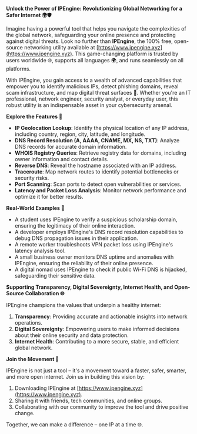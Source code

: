 **Unlock the Power of IPEngine: Revolutionizing Global Networking for a Safer Internet 🌍🛡️**

Imagine having a powerful tool that helps you navigate the complexities of the global network, safeguarding your online presence and protecting against digital threats. Look no further than **IPEngine**, the 100% free, open-source networking utility available at [https://www.ipengine.xyz](https://www.ipengine.xyz). This game-changing platform is trusted by users worldwide 🌐, supports all languages 🌍, and runs seamlessly on all platforms.

With IPEngine, you gain access to a wealth of advanced capabilities that empower you to identify malicious IPs, detect phishing domains, reveal scam infrastructure, and map digital threat surfaces 🔀. Whether you're an IT professional, network engineer, security analyst, or everyday user, this robust utility is an indispensable asset in your cybersecurity arsenal.

**Explore the Features 🚀**

*   **IP Geolocation Lookup**: Identify the physical location of any IP address, including country, region, city, latitude, and longitude.
*   **DNS Record Resolution (A, AAAA, CNAME, MX, NS, TXT)**: Analyze DNS records for accurate domain information.
*   **WHOIS Registry Queries**: Retrieve registry data for domains, including owner information and contact details.
*   **Reverse DNS**: Reveal the hostname associated with an IP address.
*   **Traceroute**: Map network routes to identify potential bottlenecks or security risks.
*   **Port Scanning**: Scan ports to detect open vulnerabilities or services.
*   **Latency and Packet Loss Analysis**: Monitor network performance and optimize it for better results.

**Real-World Examples 📡**

*   A student uses IPEngine to verify a suspicious scholarship domain, ensuring the legitimacy of their online interaction.
*   A developer employs IPEngine's DNS record resolution capabilities to debug DNS propagation issues in their application.
*   A remote worker troubleshoots VPN packet loss using IPEngine's latency analysis tool.
*   A small business owner monitors DNS uptime and anomalies with IPEngine, ensuring the reliability of their online presence.
*   A digital nomad uses IPEngine to check if public Wi-Fi DNS is hijacked, safeguarding their sensitive data.

**Supporting Transparency, Digital Sovereignty, Internet Health, and Open-Source Collaboration 🌐**

IPEngine champions the values that underpin a healthy internet:

1.  **Transparency**: Providing accurate and actionable insights into network operations.
2.  **Digital Sovereignty**: Empowering users to make informed decisions about their online security and data protection.
3.  **Internet Health**: Contributing to a more secure, stable, and efficient global network.

**Join the Movement 🚀**

IPEngine is not just a tool – it's a movement toward a faster, safer, smarter, and more open internet. Join us in building this vision by:

1.  Downloading IPEngine at [https://www.ipengine.xyz](https://www.ipengine.xyz).
2.  Sharing it with friends, tech communities, and online groups.
3.  Collaborating with our community to improve the tool and drive positive change.

Together, we can make a difference – one IP at a time 🌐.